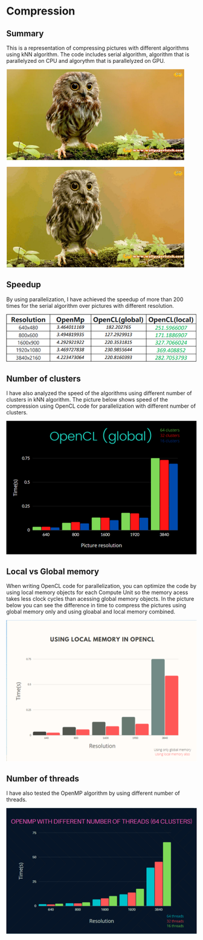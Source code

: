 # Compression
## Summary
This is a representation of compressing pictures with different algorithms using kNN algorithm. The code includes serial algorithm, algorithm that is parallelyzed on CPU and algorythm that is parallelyzed on GPU.

![Compression of a 1600x900 picture](compress_difference.png)

## Speedup
By using parallelization, I have achieved the speedup of more than 200 times for the serial algorithm over pictures with different resolution.

![Speedup](speedup.png)

## Number of clusters
I have also analyzed the speed of the algorithms using different number of clusters in kNN algorithm. The picture below shows speed of the compression using OpenCL code for parallelization with different number of clusters.

![Different cluster](cluster_difference.png)

## Local vs Global memory
When writing OpenCL code for parallelization, you can optimize the code by using local memory objects for each Compute Unit so the memory acess takes less clock cycles than acessing global memory objects. In the picture below you can see the difference in time to compress the pictures using global memory only and using gloabal and local memory combined.

![Local vs Global](local_global.png)

## Number of threads
I have also tested the OpenMP algorithm by using different number of threads.

![Thread number](threads.png)
 
